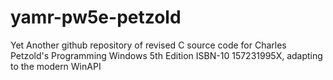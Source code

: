 # yamr-pw5e-petzold
Yet Another github repository of revised C source code for Charles Petzold's Programming Windows 5th Edition ISBN-10 157231995X, adapting to the modern WinAPI
